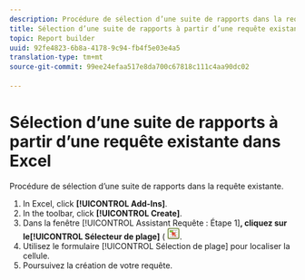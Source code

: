 ```yaml
---
description: Procédure de sélection d’une suite de rapports dans la requête existante.
title: Sélection d’une suite de rapports à partir d’une requête existante dans Excel
topic: Report builder
uuid: 92fe4823-6b8a-4178-9c94-fb4f5e03e4a5
translation-type: tm+mt
source-git-commit: 99ee24efaa517e8da700c67818c111c4aa90dc02

---
```



# Sélection d’une suite de rapports à partir d’une requête existante dans Excel

Procédure de sélection d’une suite de rapports dans la requête existante.

1. In Excel, click **[!UICONTROL Add-Ins]**.
1. In the toolbar, click **[!UICONTROL Create]**.
1. Dans la fenêtre [!UICONTROL Assistant Requête : Étape 1]**, cliquez sur le[!UICONTROL Sélecteur de plage]** ( ![](assets/select_cell_icon.png).
1. Utilisez le formulaire [!UICONTROL Sélection de plage] pour localiser la cellule.
1. Poursuivez la création de votre requête.
